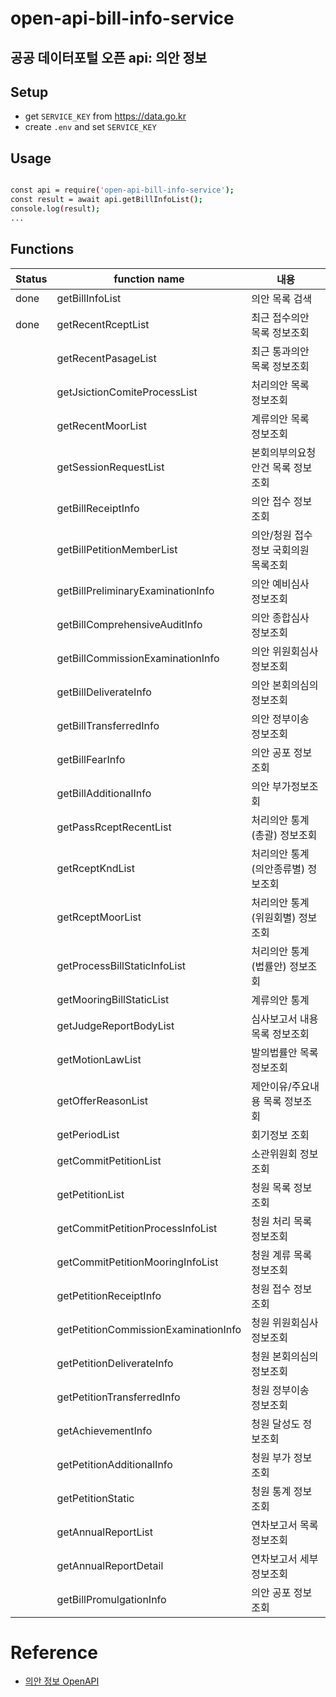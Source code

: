 # open-api-bill-info-service

## 공공 데이터포털 오픈 api: 의안 정보

## Setup
* get `SERVICE_KEY` from https://data.go.kr
* create `.env` and set `SERVICE_KEY`

## Usage

```bash

const api = require('open-api-bill-info-service');
const result = await api.getBillInfoList();
console.log(result);
...

```

## Functions

|Status | function name | 내용 |
|------ | --------------- | ---------- |
| done | getBillInfoList | 의안 목록 검색 |
| done | getRecentRceptList | 최근 접수의안 목록 정보조회 |
|  | getRecentPasageList | 최근 통과의안 목록 정보조회 |
|  | getJsictionComiteProcessList | 처리의안 목록 정보조회 |
|  | getRecentMoorList | 계류의안 목록 정보조회 |
|  | getSessionRequestList | 본회의부의요청안건 목록 정보조회 |
|  | getBillReceiptInfo | 의안 접수 정보조회 |
|  | getBillPetitionMemberList | 의안/청원 접수정보 국회의원 목록조회 |
|  | getBillPreliminaryExaminationInfo | 의안 예비심사 정보조회 |
|  | getBillComprehensiveAuditInfo | 의안 종합심사 정보조회 |
|  | getBillCommissionExaminationInfo | 의안 위원회심사 정보조회 |
|  | getBillDeliverateInfo | 의안 본회의심의 정보조회 |
|  | getBillTransferredInfo | 의안 정부이송 정보조회 |
|  | getBillFearInfo | 의안 공포 정보조회 |
|  | getBillAdditionalInfo | 의안 부가정보조회 |
|  | getPassRceptRecentList | 처리의안 통계(총괄) 정보조회 |
|  | getRceptKndList | 처리의안 통계(의안종류별) 정보조회 |
|  | getRceptMoorList | 처리의안 통계(위원회별) 정보조회 |
|  | getProcessBillStaticInfoList | 처리의안 통계(법률안) 정보조회 |
|  | getMooringBillStaticList | 계류의안 통계 |
|  | getJudgeReportBodyList | 심사보고서 내용 목록 정보조회 |
|  | getMotionLawList | 발의법률안 목록 정보조회 |
|  | getOfferReasonList | 제안이유/주요내용 목록 정보조회 |
|  | getPeriodList | 회기정보 조회 |
|  | getCommitPetitionList | 소관위원회 정보조회 |
|  | getPetitionList | 청원 목록 정보조회 |
|  | getCommitPetitionProcessInfoList | 청원 처리 목록 정보조회 |
|  | getCommitPetitionMooringInfoList | 청원 계류 목록 정보조회 |
|  | getPetitionReceiptInfo | 청원 접수 정보조회 |
|  | getPetitionCommissionExaminationInfo | 청원 위원회심사 정보조회 |
|  | getPetitionDeliverateInfo | 청원 본회의심의 정보조회 |
|  | getPetitionTransferredInfo | 청원 정부이송 정보조회 |
|  | getAchievementInfo | 청원 달성도 정보조회 |
|  | getPetitionAdditionalInfo | 청원 부가 정보조회 |
|  | getPetitionStatic | 청원 통계 정보조회 |
|  | getAnnualReportList | 연차보고서 목록 정보조회 |
|  | getAnnualReportDetail | 연차보고서 세부 정보조회 |
|  | getBillPromulgationInfo | 의안 공포 정보조회 |


# Reference
* [의안 정보 OpenAPI](https://data.go.kr/tcs/dss/selectApiDataDetailView.do?publicDataPk=3037286)
